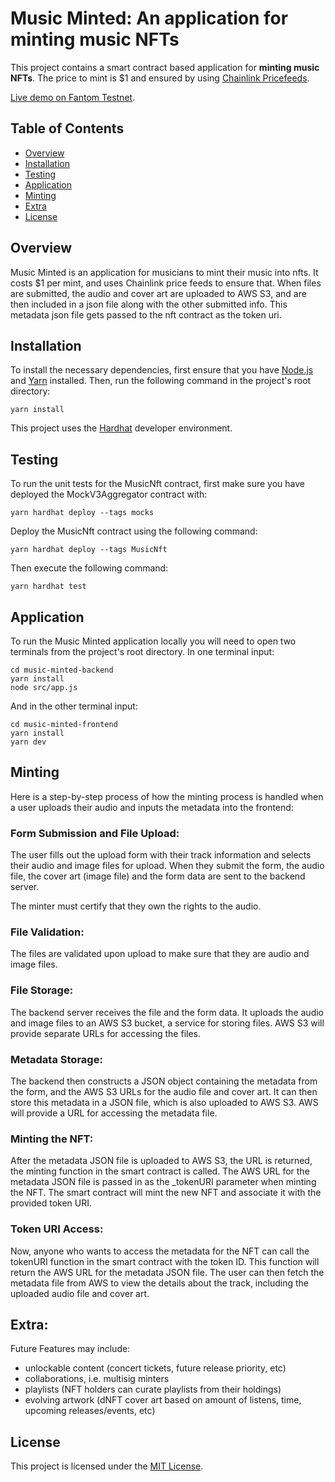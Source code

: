 # Music Minted: An application for minting music NFTs
This project contains a smart contract based application for **minting music NFTs**. The price to mint is $1 and ensured by using [Chainlink Pricefeeds](https://docs.chain.link/data-feeds/).

[Live demo on Fantom Testnet](https://testnet.ftmscan.com/address/0x95b948dba9cb230eb289080d4c2b4db0a5a7afa1#code).

## Table of Contents
- [Overview](#overview)
- [Installation](#installation)
- [Testing](#testing)
- [Application](#application)
- [Minting](#minting)
- [Extra](#extra)
- [License](#license)


## Overview
Music Minted is an application for musicians to mint their music into nfts. It costs $1 per mint, and uses Chainlink price feeds to ensure that. When files are submitted, the audio and cover art are uploaded to AWS S3, and are then included in a json file along with the other submitted info. This metadata json file gets passed to the nft contract as the token uri.

## Installation
To install the necessary dependencies, first ensure that you have [Node.js](https://nodejs.org/) and [Yarn](https://yarnpkg.com/) installed. Then, run the following command in the project's root directory:
```
yarn install
```
This project uses the [Hardhat](https://hardhat.org/) developer environment.

## Testing
To run the unit tests for the MusicNft contract, first make sure you have deployed the MockV3Aggregator contract with:
```
yarn hardhat deploy --tags mocks
```
Deploy the MusicNft contract using the following command:
```
yarn hardhat deploy --tags MusicNft
```

Then execute the following command:
```
yarn hardhat test
```

## Application
To run the Music Minted application locally you will need to open two terminals from the project's root directory.
In one terminal input:
```
cd music-minted-backend
yarn install
node src/app.js
```
And in the other terminal input:
```
cd music-minted-frontend
yarn install
yarn dev
```

## Minting
Here is a step-by-step process of how the minting process is handled when a user uploads their audio and inputs the metadata into the frontend:

### Form Submission and File Upload:
The user fills out the upload form with their track information and selects their audio and image files for upload. When they submit the form, the audio file, the cover art (image file) and the form data are sent to the backend server.

The minter must certify that they own the rights to the audio.

### File Validation:
The files are validated upon upload to make sure that they are audio and image files.

### File Storage:
The backend server receives the file and the form data. It uploads the audio and image files to an AWS S3 bucket, a service for storing files. AWS S3 will provide separate URLs for accessing the files.

### Metadata Storage:
The backend then constructs a JSON object containing the metadata from the form, and the AWS S3 URLs for the audio file and cover art. It can then store this metadata in a JSON file, which is also uploaded to AWS S3. AWS will provide a URL for accessing the metadata file.

### Minting the NFT:
After the metadata JSON file is uploaded to AWS S3, the URL is returned, the minting function in the smart contract is called. The AWS URL for the metadata JSON file is passed in as the _tokenURI parameter when minting the NFT. The smart contract will mint the new NFT and associate it with the provided token URI.

### Token URI Access:
Now, anyone who wants to access the metadata for the NFT can call the tokenURI function in the smart contract with the token ID. This function will return the AWS URL for the metadata JSON file. The user can then fetch the metadata file from AWS to view the details about the track, including the uploaded audio file and cover art.

## Extra:
Future Features may include:
- unlockable content (concert tickets, future release priority, etc)
- collaborations, i.e. multisig minters
- playlists (NFT holders can curate playlists from their holdings)
- evolving artwork (dNFT cover art based on amount of listens, time, upcoming releases/events, etc)


## License
This project is licensed under the [MIT License](https://opensource.org/license/mit/).

